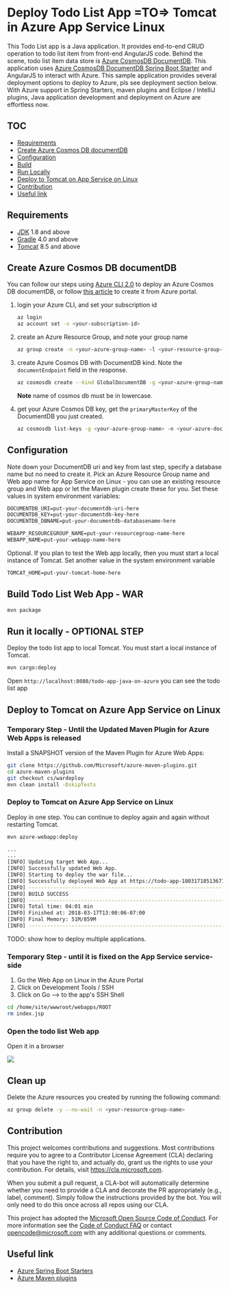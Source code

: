 # Deploy Todo List App =TO=> Tomcat in Azure App Service Linux

This Todo List app is a Java application. It provides end-to-end 
CRUD operation to todo list item from front-end AngularJS code. 
Behind the scene, todo list item data store 
is [Azure CosmosDB DocumentDB](https://docs.microsoft.com/en-us/azure/cosmos-db/documentdb-introduction). 
This application uses [Azure CosmosDB DocumentDB Spring Boot Starter](https://github.com/Microsoft/azure-spring-boot/tree/master/azure-starters/azure-documentdb-spring-boot-starter) 
and AngularJS to interact with Azure. This sample application 
provides several deployment options to deploy to Azure, pls 
see deployment section below. With Azure support in Spring 
Starters, maven plugins and Eclipse / IntelliJ plugins, 
Java application development and deployment on Azure
are effortless now.


## TOC

* [Requirements](#requirements)
* [Create Azure Cosmos DB documentDB](#create-azure-cosmos-db-documentdb)
* [Configuration](#configuration)
* [Build](#build-todo-list-web-app---war)
* [Run Locally](#run-it-locally---optional-step)
* [Deploy to Tomcat on App Service on Linux](#deploy-to-tomcat-on-azure-app-service-on-linux)
* [Contribution](#contribution)
* [Useful link](#useful-link)

## Requirements

* [JDK](http://www.oracle.com/technetwork/java/javase/downloads/jdk8-downloads-2133151.html) 1.8 and above
* [Gradle](https://gradle.org/) 4.0 and above
* [Tomcat](https://tomcat.apache.org/download-80.cgi) 8.5 and above

## Create Azure Cosmos DB documentDB

You can follow our steps using [Azure CLI 2.0](https://docs.microsoft.com/en-us/cli/azure/install-azure-cli?view=azure-cli-latest) to deploy an Azure Cosmos DB documentDB,
or follow [this article](https://docs.microsoft.com/en-us/azure/cosmos-db/create-documentdb-java) to create it from Azure portal.

1. login your Azure CLI, and set your subscription id 
    
    ```bash
    az login
    az account set -s <your-subscription-id>
    ```
1. create an Azure Resource Group, and note your group name

    ```bash
    az group create -n <your-azure-group-name> -l <your-resource-group-region>
    ```

1. create Azure Cosmos DB with DocumentDB kind. Note the `documentEndpoint` field in the response.

   ```bash
   az cosmosdb create --kind GlobalDocumentDB -g <your-azure-group-name> -n <your-azure-documentDB-name>
   ```
   **Note** name of cosmos db must be in lowercase.
   
1. get your Azure Cosmos DB key, get the `primaryMasterKey` of the DocumentDB you just created.

    ```bash
    az cosmosdb list-keys -g <your-azure-group-name> -n <your-azure-documentDB-name>
    ```

## Configuration

Note down your DocumentDB uri and key from last step, 
specify a database name but no need to create it. Pick an 
Azure Resource Group name and Web app name for App Service 
on Linux - you can use an existing resource group and Web 
app or let the Maven plugin create these for you. Set these values in system environment variables:

``` txt
DOCUMENTDB_URI=put-your-documentdb-uri-here
DOCUMENTDB_KEY=put-your-documentdb-key-here
DOCUMENTDB_DBNAME=put-your-documentdb-databasename-here

WEBAPP_RESOURCEGROUP_NAME=put-your-resourcegroup-name-here
WEBAPP_NAME=put-your-webapp-name-here
```

Optional. If you plan to test the Web app locally, then 
you must start a local instance of Tomcat. Set another value in
the system environment variable

``` txt
TOMCAT_HOME=put-your-tomcat-home-here
```

## Build Todo List Web App - WAR

```bash
mvn package
```

## Run it locally - OPTIONAL STEP

Deploy the todo list app to local Tomcat. You must start 
a local instance of Tomcat.

```bash
mvn cargo:deploy
```

Open `http://localhost:8080/todo-app-java-on-azure` you can see the todo list app

## Deploy to Tomcat on Azure App Service on Linux

### Temporary Step - Until the Updated Maven Plugin for Azure Web Apps is released

Install a SNAPSHOT version of the Maven Plugin for Azure Web Apps:

```bash
git clone https://github.com/Microsoft/azure-maven-plugins.git
cd azure-maven-plugins
git checkout cs/wardeploy
mvn clean install -DskipTests
```
### Deploy to Tomcat on Azure App Service on Linux

Deploy in one step. You can continue to deploy again and 
again without restarting Tomcat.

```bash
mvn azure-webapp:deploy
```

```bash
...
...
[INFO] Updating target Web App...
[INFO] Successfully updated Web App.
[INFO] Starting to deploy the war file...
[INFO] Successfully deployed Web App at https://todo-app-180317185136711.azurewebsites.net
[INFO] ------------------------------------------------------------------------
[INFO] BUILD SUCCESS
[INFO] ------------------------------------------------------------------------
[INFO] Total time: 04:01 min
[INFO] Finished at: 2018-03-17T13:00:06-07:00
[INFO] Final Memory: 51M/859M
[INFO] ------------------------------------------------------------------------

```

TODO: show how to deploy multiple applications.

### Temporary Step - until it is fixed on the App Service service-side

1. Go the Web App on Linux in the Azure Portal
2. Click on Development Tools / SSH
3. Click on Go --> to the app's SSH Shell

```bash
cd /home/site/wwwroot/webapps/ROOT
rm index.jsp
```

### Open the todo list Web app

Open it in a browser

![](./media/todo-list-app.jpg)

## Clean up

Delete the Azure resources you created by running the following command:

```bash
az group delete -y --no-wait -n <your-resource-group-name>
```

## Contribution

This project welcomes contributions and suggestions.  Most contributions require you to agree to a
Contributor License Agreement (CLA) declaring that you have the right to, and actually do, grant us
the rights to use your contribution. For details, visit https://cla.microsoft.com.

When you submit a pull request, a CLA-bot will automatically determine whether you need to provide
a CLA and decorate the PR appropriately (e.g., label, comment). Simply follow the instructions
provided by the bot. You will only need to do this once across all repos using our CLA.

This project has adopted the [Microsoft Open Source Code of Conduct](https://opensource.microsoft.com/codeofconduct/).
For more information see the [Code of Conduct FAQ](https://opensource.microsoft.com/codeofconduct/faq/) or
contact [opencode@microsoft.com](mailto:opencode@microsoft.com) with any additional questions or comments.

## Useful link
- [Azure Spring Boot Starters](https://github.com/Microsoft/azure-spring-boot)
- [Azure Maven plugins](https://github.com/Microsoft/azure-maven-plugins)
